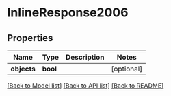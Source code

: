 # InlineResponse2006

## Properties
Name | Type | Description | Notes
------------ | ------------- | ------------- | -------------
**objects** | **bool** |  | [optional] 

[[Back to Model list]](../../README.md#documentation-for-models) [[Back to API list]](../../README.md#documentation-for-api-endpoints) [[Back to README]](../../README.md)

